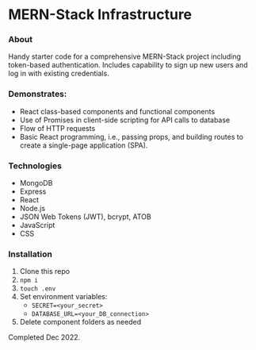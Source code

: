 # MERN-Stack Infrastructure

### About 
Handy starter code for a comprehensive MERN-Stack project including token-based authentication. Includes capability to sign up new users and log in with existing credentials. 

### Demonstrates: 
- React class-based components and functional components
- Use of Promises in client-side scripting for API calls to database
- Flow of HTTP requests
- Basic React programming, i.e., passing props, and building routes to create a single-page application (SPA). 

### Technologies

- MongoDB
- Express
- React
- Node.js
- JSON Web Tokens (JWT), bcrypt, ATOB
- JavaScript
- CSS

### Installation
1. Clone this repo
2. <code>npm i</code>
3. <code>touch .env </code>
4. Set environment variables: 
    - <code>SECRET=<your_secret></code>
    - <code>DATABASE_URL=<your_DB_connection></code>
5. Delete component folders as needed

Completed Dec 2022.     


